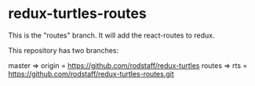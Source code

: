 # redux-turtles-routes

This is the "routes" branch.  It will add the react-routes to redux.

This repository has two branches:

master => origin = https://github.com/rodstaff/redux-turtles
routes => rts = https://github.com/rodstaff/redux-turtles-routes.git


